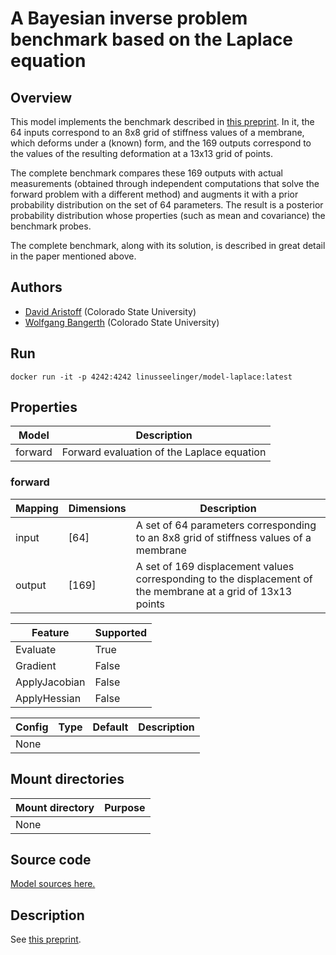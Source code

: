 # A Bayesian inverse problem benchmark based on the Laplace equation
## Overview

This model implements the benchmark described in [this
preprint](https://arxiv.org/abs/2102.07263). In it, the 64 inputs
correspond to an 8x8 grid of stiffness values of a membrane, which
deforms under a (known) form, and the 169 outputs correspond to the
values of the resulting deformation at a 13x13 grid of points.

The complete benchmark compares these 169 outputs with actual
measurements (obtained through independent computations that solve the
forward problem with a different method) and augments it with a prior
probability distribution on the set of 64 parameters. The result is a
posterior probability distribution whose properties (such as mean and
covariance) the benchmark probes.

The complete benchmark, along with its solution, is described in great
detail in the paper mentioned above.

## Authors

- [David Aristoff](mailto:David.Aristoff@colostate.edu) (Colorado State University)
- [Wolfgang Bangerth](mailto:bangerth@colostate.edu) (Colorado State University)

## Run
```
docker run -it -p 4242:4242 linusseelinger/model-laplace:latest
```

## Properties

Model | Description
---|---
forward | Forward evaluation of the Laplace equation

### forward
Mapping | Dimensions | Description
---|---|---
input | [64] | A set of 64 parameters corresponding to an 8x8 grid of stiffness values of a membrane
output | [169] | A set of 169 displacement values corresponding to the displacement of the membrane at a grid of 13x13 points

Feature | Supported
---|---
Evaluate | True
Gradient | False
ApplyJacobian | False
ApplyHessian | False

Config | Type | Default | Description
---|---|---|---
None | | |

## Mount directories
Mount directory | Purpose
---|---
None |

## Source code

[Model sources here.](https://github.com/UM-Bridge/benchmarks/tree/main/models/dealii-laplace)

## Description

See [this preprint](https://arxiv.org/abs/2102.07263).